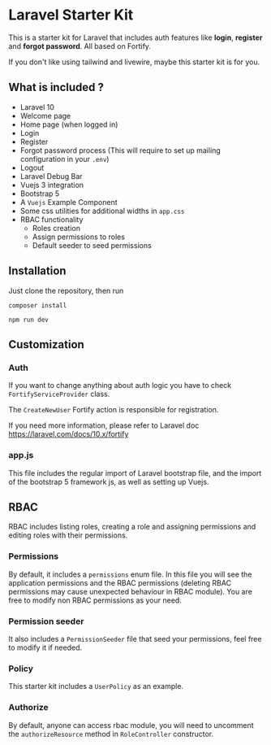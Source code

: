 # Laravel Starter Kit

This is a starter kit for Laravel that includes auth features like **login**, **register** and **forgot password**. All based on Fortify.

If you don't like using tailwind and livewire, maybe this starter kit is for you.

## What is included ?
* Laravel 10
* Welcome page
* Home page (when logged in)
* Login
* Register
* Forgot password process (This will require to set up mailing configuration in your `.env`)
* Logout
* Laravel Debug Bar
* Vuejs 3 integration
* Bootstrap 5
* A `Vuejs` Example Component
* Some css utilities for additional widths in `app.css`
* RBAC functionality
  * Roles creation
  * Assign permissions to roles
  * Default seeder to seed permissions


## Installation

Just clone the repository, then run

```shell
composer install
```

```shell
npm run dev
```

## Customization

### Auth
If you want to change anything about auth logic you have to check `FortifyServiceProvider` class.

The `CreateNewUser` Fortify action is responsible for registration.

If you need more information, please refer to Laravel doc https://laravel.com/docs/10.x/fortify


### app.js
This file includes the regular import of Laravel bootstrap file, and the import of the bootstrap 5 framework js, as well as setting up Vuejs.


## RBAC
RBAC includes listing roles, creating a role and assigning permissions and editing roles with their permissions.

### Permissions

By default, it includes a `permissions` enum file. In this file you will see the application permissions and the RBAC permissions (deleting RBAC permissions may cause unexpected behaviour in RBAC module). You are free to modify non RBAC permissions as your need. 

### Permission seeder
It also includes a `PermissionSeeder` file that seed your permissions, feel free to modify it if needed.

### Policy
This starter kit includes a `UserPolicy` as an example.

### Authorize
By default, anyone can access rbac module, you will need to uncomment the `authorizeResource` method in `RoleController` constructor. 



